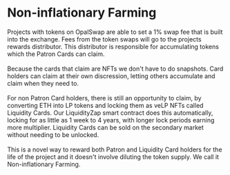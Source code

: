 # Non-inflationary Farming

Projects with tokens on OpalSwap are able to set a 1% swap fee that is built into the exchange. Fees from the token swaps will go to the projects rewards distributor. This distributor is responsible for accumulating tokens which the Patron Cards can claim. \
\
Because the cards that claim are NFTs we don't have to do snapshots. Card holders can claim at their own discression, letting others accumulate and claim when they need to. \
\
For non Patron Card holders, there is still an opportunity to claim, by converting ETH into LP tokens and locking them as veLP NFTs called Liquidity Cards.  Our LiquidityZap smart contract does this automatically, locking for as little as 1 week to 4 years, with longer lock periods earning more multiplier. Liquidity Cards can be sold on the secondary market without needing to be unlocked. \
\
This is a novel way to reward both Patron and Liquidity Card holders for the life of the project and it doesn't involve diluting the token supply.  We call it Non-inflationary Farming.
